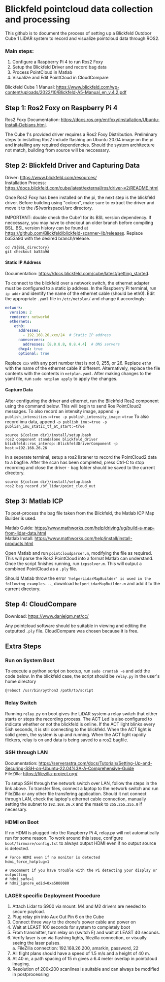 # Blickfeld pointcloud data collection and processing

This github is to document the process of setting up a Blickfeld Outdoor Cube 1 LiDAR system to record and visualize pointcloud data through ROS2.

### Main steps:
1.  Configure a Raspberry Pi 4 to run Ros2 Foxy
2.  Setup the Blickfeld Driver and record bag data
3.  Process PointCloud in Matlab
4.  Visualize and Edit PointCloud in CloudCompare

Blickfeld Cube 1 Manual: https://www.blickfeld.com/wp-content/uploads/2022/10/Blickfeld-A5-Manual_en_v.4.2.pdf

## Step 1: Ros2 Foxy on Raspberry Pi 4

Ros2 Foxy Documentation: https://docs.ros.org/en/foxy/Installation/Ubuntu-Install-Debians.html.

The Cube 1's provided driver requires a Ros2 Foxy Distribution. Preliminary steps to installing Ros2 include flashing an Ubuntu 20.04 image on the pi and installing any required dependencies. Should the system architecture not match, building from source will be neccessary.

## Step 2: Blickfeld Driver and Capturing Data

Driver: https://www.blickfeld.com/resources/ \
Installation Process: https://docs.blickfeld.com/cube/latest/external/ros/driver-v2/README.html

Once Ros2 Foxy has been installed on the pi, the next step is the blickfeld driver. Before building using "colcon", make sure to extract the driver and move it to the /${workspace}/src directory.

IMPORTANT: double check the Cube1 for its BSL version dependency. If neccessary, you may have to checkout an older branch before compiling BSL. BSL version history can be found at https://github.com/Blickfeld/blickfeld-scanner-lib/releases. Replace ba53a9d with the desired branch/release.

```console
cd /${BSL_directory}
git checkout ba53a9d
```

#### Static IP Address

Documentation: https://docs.blickfeld.com/cube/latest/getting_started.

To connect to the blickfeld over a network switch, the ethernet adapter must be configured to a static ip address. In the Raspberry Pi terminal, run `ip addr` and identify the name of the ethernet cable (should be eth0). 
Edit the appropriate `.yaml` file in `/etc/netplan/` and change it accordingly:

```yaml
network:
  version: 2
  renderer: networkd
  ethernets:
    eth0:
      addresses:
        - 192.168.26.xxx/24  # Static IP address
      nameservers:
        addresses: [8.8.8.8, 8.8.4.4]  # DNS servers
      dhcp4: true
      optional: true
```

Replace `xxx` with any port number that is not 0, 255, or 26. Replace `eth0` with the name of the ethernet cable if different. Alternatively, replace the file contents with the contents in `netplan.yaml`.
After making changes to the yaml file, run `sudo netplan apply` to apply the changes.

#### Capture Data

After configuring the driver and ethernet, run the Blickfeld Ros2 component using the command below. This will begin to send Ros PointCloud2 messages. To also record an intensity image, append `-p publish_intensities:=true -p publish_intensity_image:=true` To also record imu data, append `-p publish_imu:=true -p publish_imu_static_tf_at_start:=true`

```console
source ${colcon dir}/install/setup.bash
ros2 component standalone blickfeld_driver blickfeld::ros_interop::BlickfeldDriverComponent -p host:=192.168.26.26 
```

In a seperate terminal, setup a ros2 listener to record the PointCloud2 data to a bagfile. After the scan has been completed, press Ctrl-C to stop recording and close the driver - bag folder should be saved to the current directory.

```console
source ${colcon dir}/install/setup.bash
ros2 bag record /bf_lidar/point_cloud_out
```

## Step 3: Matlab ICP

To post-process the bag file taken from the Blickfeld, the Matlab ICP Map Builder is used.

Matlab Guide: https://www.mathworks.com/help/driving/ug/build-a-map-from-lidar-data.html \
Matlab Install: https://www.mathworks.com/help/install/install-products.html

Open Matlab and run `pointcloudparser.m`, modifying the file as required. This will parse the Ros2 PointCloud into a format Matlab can understand. Once the script finishes running, run `icpsolver.m`. This will output a combined PointCloud as a `.ply` file.

Should Matlab throw the error `'helperLidarMapBuilder' is used in the following examples...`, download `helperLidarMapBuilder.m` and add it to the current directory.

## Step 4: CloudCompare

Download: https://www.danielgm.net/cc/

Any pointcloud software should be suitable in viewing and editing the outputted `.ply` file. CloudCompare was chosen because it is free.

## Extra Steps

### Run on System Boot

To execute a python script on bootup, run `sudo crontab -e` and add the code below. In the blickfeld case, the script should be `relay.py` in the user's home directory

```crontab
@reboot /usr/bin/python3 /path/to/script
```

### Relay Switch

Running `relay.py` on boot gives the LiDAR system a relay switch that either starts or stops the recording process. The ACT Led is also configured to indicate whether or not the blickfeld is online. If the ACT light blinks every 5ish seconds, it is still connecting to the blickfeld. When the ACT light is solid green, the system is up and running. When the ACT light rapidly flickers, relay is on and data is being saved to a ros2 bagfile.

### SSH through LAN

Documentation: https://serverastra.com/docs/Tutorials/Setting-Up-and-Securing-SSH-on-Ubuntu-22.04%3A-A-Comprehensive-Guide \
FileZilla: https://filezilla-project.org/

To setup SSH through the network switch over LAN, follow the steps in the link above. To transfer files, connect a laptop to the network switch and run FileZilla or any other file transfering application.
Should it not connect through LAN, check the laptop's ethernet cable connection, manually setting the subnet to `192.168.26.X` and the mask to `255.255.255.0` if necessary.

### HDMI on Boot

If no HDMI is plugged into the Raspberry Pi 4, relay.py will not automatically run for some reason. To work around this issue, configure `boot/firmware/config.txt` to always output HDMI even if no output source is detected.

```console
# Force HDMI even if no monitor is detected
hdmi_force_hotplug=1

# Uncomment if you have trouble with the Pi detecting your display or outputting
# hdmi_safe=1
# hdmi_ignore_edid=0xa5000080
```

### LAGER specific Deployment Procedure

1.  Attach Lidar to S900 via mount. M4 and M2 drivers are needed to secure payload.
2.  Plug relay pin into Aux Out Pin 6 on the Cube
3.  Connect three way to the drone's power cable and power on
4.  Wait at LEAST 100 seconds for system to completely boot
5.  From transmitter, turn relay on (switch E) and wait at LEAST 40 seconds.
6.  Verify laser is on via flashing lights, filezilla connection, or visually seeing the laser pulses. \
      a.  FileZilla connection: 192.168.26.200, amarkin, password, 22
8.  All flight plans should have a speed of 1.5 m/s and a height of 40 m.
9.  At 40 m, a path spacing of 15 m gives a 6.4 meter overlap in pointcloud imaging.
10.  Resolution of 200x200 scanlines is suitable and can always be modified in postprocessing

